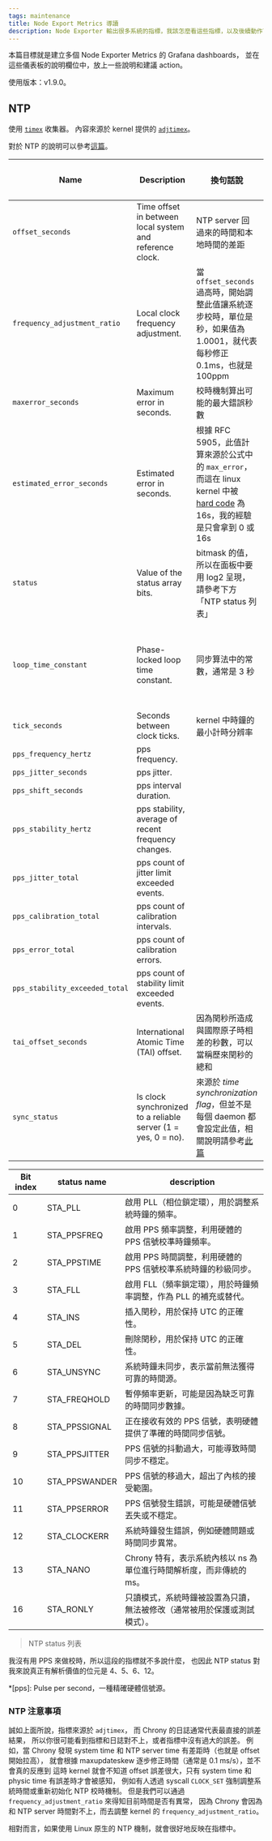 ```yaml
---
tags: maintenance
title: Node Export Metrics 導讀
description: Node Exporter 輸出很多系統的指標，我該怎麼看這些指標，以及後續動作可以是什麼？
---
```


本篇目標就是建立多個 Node Exporter Metrics 的 Grafana dashboards，
並在這些儀表板的說明欄位中，放上一些說明和建議 action。

使用版本：v1.9.0。

## NTP

使用 [`timex`](https://github.com/prometheus/node_exporter/blob/v1.9.0/collector/timex) 收集器。
內容來源於 kernel 提供的 [`adjtimex`](https://man7.org/linux/man-pages/man2/adjtimex.2.html)。

對於 NTP 的說明可以參考[這篇](../web/ntp.md)。

| Name | Description | 換句話說 | 越怎樣越好 |
| - | - | - | - |
| `offset_seconds` | Time offset in between local system and reference clock. | NTP server 回過來的時間和本地時間的差距 | 越小 |
| `frequency_adjustment_ratio` | Local clock frequency adjustment. | 當 `offset_seconds` 過高時，開始調整此值讓系統逐步校時，單位是秒，如果值為 1.0001，就代表每秒修正 0.1ms，也就是 100ppm | 越接近 1 |
| `maxerror_seconds` | Maximum error in seconds. | 校時機制算出可能的最大錯誤秒數 | 越小 |
| `estimated_error_seconds` | Estimated error in seconds. | 根據 RFC 5905，此值計算來源於公式中的 `max_error`，而這在 linux kernel 中被 [hard code](https://github.com/systemd/systemd/blob/main/src/timedate/timedated.c#L575) 為 16s，我的經驗是只會拿到 0 或 16s | 越小 |
| `status` | Value of the status array bits. | bitmask 的值，所以在面板中要用 log2 呈現，請參考下方「NTP status 列表」 | 無 |
| `loop_time_constant` | Phase-locked loop time constant. | 同步算法中的常數，通常是 3 秒 | 小可以頻繁調整，大可以抗噪 |
| `tick_seconds` | Seconds between clock ticks. | kernel 中時鐘的最小計時分辨率 | 是固定值 |
| `pps_frequency_hertz` | pps frequency. | | |
| `pps_jitter_seconds` | pps jitter. | | |
| `pps_shift_seconds` | pps interval duration. | | |
| `pps_stability_hertz` | pps stability, average of recent frequency changes. | | |
| `pps_jitter_total` | pps count of jitter limit exceeded events. | | |
| `pps_calibration_total` | pps count of calibration intervals. | | |
| `pps_error_total` | pps count of calibration errors. | | |
| `pps_stability_exceeded_total` | pps count of stability limit exceeded events. | | |
| `tai_offset_seconds` | International Atomic Time (TAI) offset. | 因為閏秒所造成與國際原子時相差的秒數，可以當稱歷來閏秒的總和 | 無所謂 |
| `sync_status` | Is clock synchronized to a reliable server (1 = yes, 0 = no). | 來源於 *time synchronization flag*，但並不是每個 daemon 都會設定此值，相關說明請參考[此篇](https://github.com/prometheus/node_exporter/blob/master/docs/TIME.md#timex-collector) | |

| Bit index | status name | description |
| - | - | - |
| 0 | STA_PLL | 啟用 PLL（相位鎖定環），用於調整系統時鐘的頻率。 |
| 1 | STA_PPSFREQ | 啟用 PPS 頻率調整，利用硬體的 PPS 信號校準時鐘頻率。 |
| 2 | STA_PPSTIME | 啟用 PPS 時間調整，利用硬體的 PPS 信號校準系統時鐘的秒級同步。 |
| 3 | STA_FLL | 啟用 FLL（頻率鎖定環），用於時鐘頻率調整，作為 PLL 的補充或替代。 |
| 4 | STA_INS | 插入閏秒，用於保持 UTC 的正確性。 |
| 5 | STA_DEL | 刪除閏秒，用於保持 UTC 的正確性。 |
| 6 | STA_UNSYNC | 系統時鐘未同步，表示當前無法獲得可靠的時間源。 |
| 7 | STA_FREQHOLD | 暫停頻率更新，可能是因為缺乏可靠的時間同步數據。 |
| 8 | STA_PPSSIGNAL | 正在接收有效的 PPS 信號，表明硬體提供了準確的時間同步信號。 |
| 9 | STA_PPSJITTER | PPS 信號的抖動過大，可能導致時間同步不穩定。 |
| 10 | STA_PPSWANDER | PPS 信號的移過大，超出了內核的接受範圍。 |
| 11 | STA_PPSERROR | PPS 信號發生錯誤，可能是硬體信號丟失或不穩定。 |
| 12 | STA_CLOCKERR | 系統時鐘發生錯誤，例如硬體問題或時間同步異常。 |
| 13 | STA_NANO | Chrony 特有，表示系統內核以 ns 為單位進行時間解析度，而非傳統的 ms。 |
| 16 | STA_RONLY | 只讀模式，系統時鐘被設置為只讀，無法被修改（通常被用於保護或測試模式）。 |

> NTP status 列表

我沒有用 PPS 來做校時，所以這段的指標就不多說什麼，
也因此 NTP status 對我來說真正有解析價值的位元是 4、5、6、12。

*[pps]: Pulse per second，一種精確硬體信號源。

### NTP 注意事項

誠如上面所說，指標來源於 `adjtimex`，
而 Chrony 的日誌通常代表最直接的誤差結果，
所以你很可能看到指標和日誌對不上，或者指標中沒有過大的誤差。
例如，當 Chrony 發現 system time 和 NTP server time 有差距時（也就是 offset 開始拉高），
就會根據 maxupdateskew 逐步修正時間（通常是  0.1 ms/s），並不會真的反應到
這時 kernel 就會不知道 offset 誤差很大，只有 system time 和 physic time 有誤差時才會被感知，
例如有人透過 syscall `CLOCK_SET` 強制調整系統時間或重新初始化 NTP 校時機制。
但是我們可以通過 `frequency_adjustment_ratio` 來得知目前時間是否有異常，
因為 Chrony 會因為和 NTP server 時間對不上，而去調整 kernel 的 `frequency_adjustment_ratio`。

相對而言，如果使用 Linux 原生的 NTP 機制，就會很好地反映在指標中。
